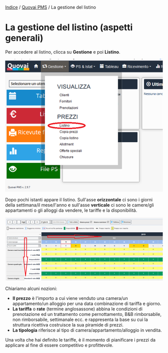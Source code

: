 
[Indice](index.md) / [Quovai PMS](quovai-pms-it.md) / La gestione del listino

# La gestione del listino (aspetti generali)

Per accedere al listino, clicca su **Gestione** e poi **Listino**.

![](images/gestione-listino-001.png)
 
Dopo pochi istanti appare il listino. Sull'asse **orizzontale** ci sono i giorni della settimana/il mese/l'anno e sull'asse **verticale** ci sono le camere/gli appartamenti o gli alloggi da vendere, le tariffe e la disponibilità.

![](images/gestione-listino-002.png)
 
Chiariamo alcuni nozioni: 

 - **Il prezzo** è l'importo a cui viene venduto una camera/un appartamento/un alloggio per una data combinazione di tariffa e giorno. 
 - **La tariffa** o **rate** (termine anglosassone) abbina le condizioni di prenotazione ed un trattamento come pernottamento, B&B rimborsabile, non rimborsabile, settimanale ecc. e rappresenta la base su cui la struttura ricettiva costruisce la sua piramide di prezzi.
 - **La tipologia** riferisce al tipo di camera/appartamento/alloggio in vendita.
 
Una volta che hai definito le tariffe, è il momento di pianificare i prezzi da applicare al fine di essere competitivo e profittevole.
 
 